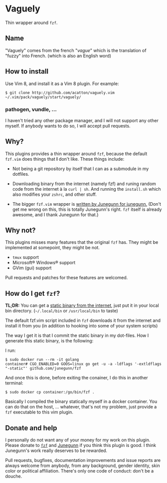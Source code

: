 Vaguely
=======

Thin wrapper around `fzf`.

Name
----

"Vaguely" comes from the french "*vague*" which is the translation of "fuzzy"
into French. (which is also an English word)


How to install
--------------

Use Vim 8, and install it as a Vim 8 plugin. For example:

    $ git clone http://github.com/acatton/vaguely.vim ~/.vim/pack/vaguely/start/vaguely/

### pathogen, vundle, ...

I haven't tried any other package manager, and I will not support any other
myself. If anybody wants to do so, I will accept pull requests.


Why?
----

This plugins provides a thin wrapper around `fzf`, because the default
`fzf.vim` does things that **I** don't like. These things include:

  * Not being a git repository by itself that I can as a submodule in my dotfiles.

  * Downloading binary from the internet (namely fzf) and runing random code
    from the internet à la `curl | sh`. And running the `install.sh` which also
    modifies your `zshrc`, and other stuff.

  * The bigger `fzf.vim` wrapper is [written by Junegunn for junegunn.](https://github.com/junegunn/fzf.vim/pull/454#issuecomment-333041183)
    (Don't get me wrong on this, this is totally Junegunn's right. `fzf` itself
    is already awesome, and I thank Junegunn for that.)


Why not?
--------

This plugins misses many features that the original `fzf` has. They might be implemented at somepoint, they might be not.

  * `tmux` support
  * Microsoft® Windows® support
  * GVim (gui) support

Pull requests and patches for these features are welcomed.

How do I get `fzf`?
-------------------

**TL;DR:** You can get a [static binary from the internet](https://github.com/junegunn/fzf-bin/releases),
just put it in your local bin directory. (`~/.local/bin` or `/usr/local/bin` to taste)

The default fzf.vim script included in `fzf` downloads it from the internet and
install it from you (in addition to hooking into some of your system scripts)

The way I get it is that I commit the static binary in my dot-files. How I
generate this static binary, is the following:

I run:

    $ sudo docker run --rm -it golang
    container# CGO_ENABLED=0 GOOS=linux go get -u -a -ldflags '-extldflags "-static"' github.com/junegunn/fzf

And once this is done, before exiting the conainer, I do this in another terminal:

    $ sudo docker cp container:/go/bin/fzf .

Basically I compiled the binary statically myself in a docker container. You
can do that on the host, ... whatever, that's not my problem, just provide a
`fzf` executable to this vim plugin.

Donate and help
---------------

I personally do not want any of your money for my work on this plugin. Please
donate to [`fzf`](https://github.com/junegunn/fzf#readme) and
[Junegunn](https://github.com/junegunn) if you think this plugin is good. I
think Junegunn's work really deserves to be rewarded.

Pull requests, bugfixes, documentation improvements and issue reports are always
welcome from anybody, from any background, gender identity, skin color or
political affiliation. There's only one code of conduct: don't be a douche.
